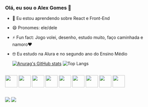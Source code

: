 ### Olá, eu sou o Alex Gomes 👋


- 🌱 Eu estou aprendendo sobre React e Front-End
- 😄 Pronomes: ele/dele
- ⚡ Fun fact: Jogo volei, desenho, estudo muito, faço caminhada e namoro❤️
- 🤓 Eu estudo na Alura e no segundo ano do Ensino Médio

  [![Anurag's GitHub stats](https://github-readme-stats.vercel.app/api?username=alexInCode&show_icons=true&theme=dracula)](https://github.com/alexInCode/github-readme-stats)
![Top Langs](https://github-readme-stats.vercel.app/api/top-langs/?username=alexInCode&layout=compact&theme=dracula)

  ##

<img src="https://cdn.jsdelivr.net/gh/devicons/devicon/icons/css3/css3-original.svg" height=40/> <img src="https://cdn.jsdelivr.net/gh/devicons/devicon/icons/figma/figma-original.svg" height=40/> <img src="https://cdn.jsdelivr.net/gh/devicons/devicon/icons/rect/rect-plain.svg" height=40/> <img src="https://cdn.jsdelivr.net/gh/devicons/devicon/icons/github/github-original-wordmark.svg" height=40/> <img src="https://cdn.jsdelivr.net/gh/devicons/devicon/icons/html5/html5-original.svg" height=40/> <img src="https://cdn.jsdelivr.net/gh/devicons/devicon/icons/javascript/javascript-plain.svg" height=40/> <img src="https://cdn.jsdelivr.net/gh/devicons/devicon/icons/typescript/typescript-plain.svg" height=40/> <img src="https://cdn.jsdelivr.net/gh/devicons/devicon/icons/vscode/vscode-original.svg" height=40/> <img src="https://cdn.jsdelivr.net/gh/devicons/devicon/icons/nodejs/nodejs-original.svg" height=40/>

##

<div> 
  <a href="https://instagram.com/alexin_gomes" target="_blank"><img src="https://img.shields.io/badge/-Instagram-%23E4405F?style=for-the-badge&logo=instagram&logoColor=white" target="_blank"></a>
  <a href = "mailto:alexgomespessoa14@gmail.com"><img src="https://img.shields.io/badge/-Gmail-%23333?style=for-the-badge&logo=gmail&logoColor=white" target="_blank"></a>
  <a href=""></a>
</div>

